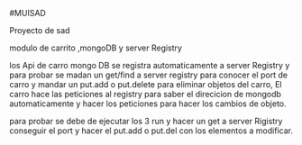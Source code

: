 #MUISAD

Proyecto de sad

modulo de carrito ,mongoDB y server Registry

los Api de carro mongo DB se registra automaticamente a server Registry y  para probar se madan un get/find a server registry para conocer el port de carro y mandar un put.add o put.delete para eliminar objetos del carro, El carro hace las peticiones al registry para saber el direcicion de mongodb automaticamente y hacer los peticiones para hacer los cambios de objeto.



para probar se debe de ejecutar los 3 run y hacer un get a server Rigistry conseguir el port y hacer el put.add o put.del con los elementos a modificar.

